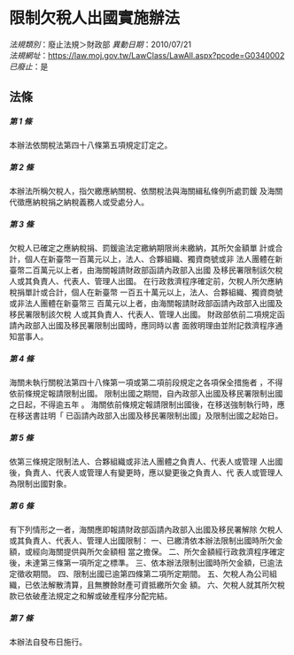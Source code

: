 # 限制欠稅人出國實施辦法

*法規類別*：廢止法規＞財政部
*異動日期*：2010/07/21  
*法規網址*：https://law.moj.gov.tw/LawClass/LawAll.aspx?pcode=G0340002
*已廢止*：是


## 法條
##### 第 1 條
本辦法依關稅法第四十八條第五項規定訂定之。

##### 第 2 條
本辦法所稱欠稅人，指欠繳應納關稅、依關稅法與海關緝私條例所處罰鍰
及海關代徵應納稅捐之納稅義務人或受處分人。

##### 第 3 條
欠稅人已確定之應納稅捐、罰鍰逾法定繳納期限尚未繳納，其所欠金額單
計或合計，個人在新臺幣一百萬元以上，法人、合夥組織、獨資商號或非
法人團體在新臺幣二百萬元以上者，由海關報請財政部函請內政部入出國
及移民署限制該欠稅人或其負責人、代表人、管理人出國。
在行政救濟程序確定前，欠稅人所欠應納稅捐單計或合計，個人在新臺幣
一百五十萬元以上，法人、合夥組織、獨資商號或非法人團體在新臺幣三
百萬元以上者，由海關報請財政部函請內政部入出國及移民署限制該欠稅
人或其負責人、代表人、管理人出國。
財政部依前二項規定函請內政部入出國及移民署限制出國時，應同時以書
面敘明理由並附記救濟程序通知當事人。

##### 第 4 條
海關未執行關稅法第四十八條第一項或第二項前段規定之各項保全措施者
，不得依前條規定報請限制出國。
限制出國之期間，自內政部入出國及移民署限制出國之日起，不得逾五年
。
海關依前條規定報請限制出國後，在移送強制執行時，應在移送書註明「
已函請內政部入出國及移民署限制出國」及限制出國之起始日。

##### 第 5 條
依第三條規定限制法人、合夥組織或非法人團體之負責人、代表人或管理
人出國後，負責人、代表人或管理人有變更時，應以變更後之負責人、代
表人或管理人為限制出國對象。

##### 第 6 條
有下列情形之一者，海關應即報請財政部函請內政部入出國及移民署解除
欠稅人或其負責人、代表人、管理人出國限制：
一、已繳清依本辦法限制出國時所欠金額，或經向海關提供與所欠金額相
    當之擔保。
二、所欠金額經行政救濟程序確定後，未達第三條第一項所定之標準。
三、依本辦法限制出國時所欠金額，已逾法定徵收期間。
四、限制出國已逾第四條第二項所定期間。
五、欠稅人為公司組織，已依法解散清算，且無賸餘財產可資抵繳所欠金
    額。
六、欠稅人就其所欠稅款已依破產法規定之和解或破產程序分配完結。

##### 第 7 條
本辦法自發布日施行。


